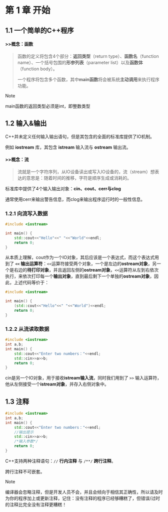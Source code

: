 # 第 1 章    开始

## 1.1 一个简单的C++程序

#### >>概念：函数

> 函数的定义将包含4个部分：**返回类型**（return type）、**函数名**（function name）、一个括号包围的**形参列表**（parameter list）以及**函数体**（function body）。
>
> 一个程序将包含多个函数，其中**main函数**将会被系统**主动调用**来执行程序功能。

> [!note]
>
> main函数的返回类型必须是int，即整数类型



## 1.2 输入&输出

C++并未定义任何输入输出语句，但是其包含的全面的标准库提供了IO机制。

例如 **iostream** 库，其包含 **istream** 输入流与 **ostream** 输出流。

#### >>概念：流

> 流就是一个字符序列，从IO设备读出或写入IO设备的，流（stream）想表达的意思是：随着时间的推移，字符是顺序生成或消耗的。

标准库中提供了4个输入输出对象：**cin、cout、cerr与clog**

通常使用cerr来输出警告信息，而clog来输出程序运行时的一般性信息。

### 1.2.1 向流写入数据

```c++
#include <iostream>

int main() {
    std::cout<<"Hello"<<" "<<"World"<<endl;
    return 0;
}
```

从本质上理解，cout作为一个IO对象，其后应该是一个表达式，而这个表达式用到了 **`<<` 输出运算符**：`<<`运算符接受两个对象，一个是左边的**ostream对象**，另一个是右边的**待打印对象**，并且返回左侧的**ostream对象**，`<<`运算符从左到右依次执行，来依次打印每一个**输出对象**，直到最后剩下一个单独的**ostream对象**，因此，上述代码等价于：

```c++
#include <iostream>

int main() {
    (std::cout<<"Hello"<<" "<<"World")<<endl;
    return 0;
}
```

### 1.2.2 从流读取数据

```c++
#include <iostream>
int a,b;
int main() {
    std::cout<<"Enter two numbers："<<endl;
    std::cin>>a>>b;
    return 0;
}
```

cin是另一个IO对象，用于接收**istream输入流**，同时我们用到了 `>>` 输入运算符，他从左侧接受一个**istream对象**，并存入右侧对象中。

## 1.3 注释

```c++
#include <iostream>
int a,b;
int main() {
    std::cout<<"Enter two numbers："<<endl;
    //输出提示
    std::cin>>a>>b;
    /*输入参数*/
    return 0;
}
```

C++支持两种注释语句：`//` **行内注释** 与 `/**/` **跨行注释**。

跨行注释不可嵌套。

> [!note]
>
> 编译器会忽略注释，但是开发人员不会，并且会倾向于相信其正确性，所以请及时为你的程序加上或更新注释，记住：没有注释的程序已经够糟糕了，但错误/过时的注释比完全没有注释更糟糕！
